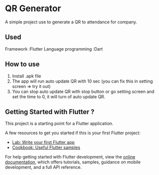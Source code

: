 # QR Generator
A simple project use to generate a QR to attendance for company.

## Used
Framework :Flutter
Language programming :Dart

## How to use
1. Install .apk file
2. The app will run auto update QR with 10 sec  (you can fix this in setting screen => try it out)
3. You can stop auto update QR with stop button or go setting screen and set the time to 0, it will turn of auto update QR.

## Getting Started with Flutter ?

This project is a starting point for a Flutter application.

A few resources to get you started if this is your first Flutter project:

- [Lab: Write your first Flutter app](https://docs.flutter.dev/get-started/codelab)
- [Cookbook: Useful Flutter samples](https://docs.flutter.dev/cookbook)

For help getting started with Flutter development, view the
[online documentation](https://docs.flutter.dev/), which offers tutorials,
samples, guidance on mobile development, and a full API reference.
